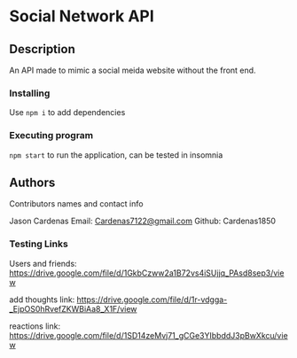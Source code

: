 # Social Network API

## Description

An API made to mimic a social meida website without the front end.


### Installing
Use `npm i` to add dependencies

### Executing program
`npm start` to run the application, can be tested in insomnia
## Authors

Contributors names and contact info

Jason Cardenas
Email: Cardenas7122@gmail.com
Github: Cardenas1850

### Testing Links

Users and friends: https://drive.google.com/file/d/1GkbCzww2a1B72vs4iSUjjq_PAsd8sep3/view

add thoughts link: https://drive.google.com/file/d/1r-vdgga-_EjpOS0hRvefZKWBiAa8_X1F/view

reactions link: https://drive.google.com/file/d/1SD14zeMvj71_gCGe3YIbbddJ3pBwXkcu/view


